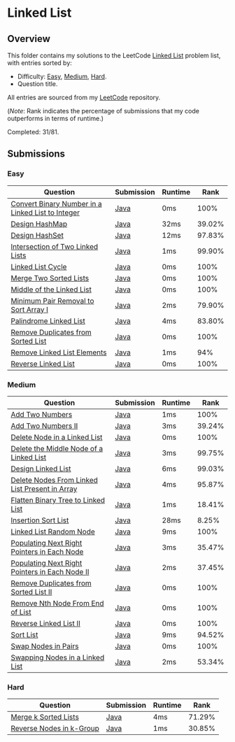 # Linked List

## Overview
This folder contains my solutions to the LeetCode [Linked List](https://leetcode.com/problem-list/linked-list/) problem list,
with entries sorted by:
- Difficulty: [Easy](#easy), [Medium](#medium), [Hard](#hard).
- Question title.

All entries are sourced from my [LeetCode](https://github.com/shumarb/leetcode) repository.

(*Note*: Rank indicates the percentage of submissions that my code outperforms in terms of runtime.)

Completed: 31/81.

## Submissions
### Easy
| Question                                                                                                                                          | Submission                                                                                                            | Runtime | Rank   |
|---------------------------------------------------------------------------------------------------------------------------------------------------|-----------------------------------------------------------------------------------------------------------------------|---------|--------|
| [Convert Binary Number in a Linked List to Integer](https://leetcode.com/problems/convert-binary-number-in-a-linked-list-to-integer/description/) | [Java](https://github.com/shumarb/leetcode/blob/main/submissions/java/ConvertBinaryNumberInALinkedListToInteger.java) | 0ms     | 100%   |
| [Design HashMap](https://leetcode.com/problems/design-hashmap/description/)                                                                       | [Java](https://github.com/shumarb/leetcode/blob/main/submissions/java/MyHashMap.java)                                 | 32ms    | 39.02% |
| [Design HashSet](https://leetcode.com/problems/design-hashset/description/)                                                                       | [Java](https://github.com/shumarb/leetcode/blob/main/submissions/java/MyHashSet.java)                                 | 12ms    | 97.83% |
| [Intersection of Two Linked Lists](https://leetcode.com/problems/intersection-of-two-linked-lists/description/)                                   | [Java](https://github.com/shumarb/leetcode/blob/main/submissions/java/IntersectionOfTwoLinkedLists.java)              | 1ms     | 99.90% |
| [Linked List Cycle](https://leetcode.com/problems/linked-list-cycle/description/)                                                                 | [Java](https://github.com/shumarb/leetcode/blob/main/submissions/java/LinkedListCycle.java)                           | 0ms     | 100%   |
| [Merge Two Sorted Lists](https://leetcode.com/problems/merge-two-sorted-lists/description/)                                                       | [Java](https://github.com/shumarb/leetcode/blob/main/submissions/java/MergeTwoSortedLists.java)                       | 0ms     | 100%   |
| [Middle of the Linked List](https://leetcode.com/problems/middle-of-the-linked-list/description/)                                                 | [Java](https://github.com/shumarb/leetcode/blob/main/submissions/java/MiddleOfTheLinkedList.java)                     | 0ms     | 100%   |
| [Minimum Pair Removal to Sort Array I](https://leetcode.com/problems/minimum-pair-removal-to-sort-array-i/description/)                           | [Java](https://github.com/shumarb/leetcode/blob/main/submissions/java/MinimumPairRemovalToSortArrayOne.java)          | 2ms     | 79.90% |
| [Palindrome Linked List](https://leetcode.com/problems/palindrome-linked-list/description/)                                                       | [Java](https://github.com/shumarb/leetcode/blob/main/submissions/java/PalindromeLinkedList.java)                      | 4ms     | 83.80% |
| [Remove Duplicates from Sorted List](https://leetcode.com/problems/remove-duplicates-from-sorted-list/description/)                               | [Java](https://github.com/shumarb/leetcode/blob/main/submissions/java/RemoveDuplicatesFromSortedList.java)            | 0ms     | 100%   |
| [Remove Linked List Elements](https://leetcode.com/problems/remove-linked-list-elements/description/)                                             | [Java](https://github.com/shumarb/leetcode/blob/main/submissions/java/RemoveLinkedListElements.java)                  | 1ms     | 94%    |
| [Reverse Linked List](https://leetcode.com/problems/reverse-linked-list/description/)                                                             | [Java](https://github.com/shumarb/leetcode/blob/main/submissions/java/ReverseLinkedList.java)                         | 0ms     | 100%   |

### Medium
| Question                                                                                                                                    | Submission                                                                                                           | Runtime | Rank   |
|---------------------------------------------------------------------------------------------------------------------------------------------|----------------------------------------------------------------------------------------------------------------------|---------|--------|
| [Add Two Numbers](https://leetcode.com/problems/add-two-numbers/description/)                                                               | [Java](https://github.com/shumarb/leetcode/blob/main/submissions/java/AddTwoNumbers.java)                            | 1ms     | 100%   |
| [Add Two Numbers II](https://leetcode.com/problems/add-two-numbers-ii/description/)                                                         | [Java](https://github.com/shumarb/leetcode/blob/main/submissions/java/AddTwoNumbersTwo.java)                         | 3ms     | 39.24% |
| [Delete Node in a Linked List](https://leetcode.com/problems/delete-node-in-a-linked-list/description/)                                     | [Java](https://github.com/shumarb/leetcode/blob/main/submissions/java/DeleteNodeInALinkedList.java)                  | 0ms     | 100%   |
| [Delete the Middle Node of a Linked List](https://leetcode.com/problems/delete-the-middle-node-of-a-linked-list/description/)               | [Java](https://github.com/shumarb/leetcode/blob/main/submissions/java/DeleteTheMiddleNodeOfALinkedList.java)         | 3ms     | 99.75% |
| [Design Linked List](https://leetcode.com/problems/design-linked-list/description/)                                                         | [Java](https://github.com/shumarb/leetcode/blob/main/submissions/java/MyLinkedList.java)                             | 6ms     | 99.03% |
| [Delete Nodes From Linked List Present in Array](https://leetcode.com/problems/delete-nodes-from-linked-list-present-in-array/description/) | [Java](https://github.com/shumarb/leetcode/blob/main/submissions/java/DeleteNodesFromLinkedListPresentInArray.java)  | 4ms     | 95.87% |
| [Flatten Binary Tree to Linked List](https://leetcode.com/problems/flatten-binary-tree-to-linked-list/description/)                         | [Java](https://github.com/shumarb/leetcode/blob/main/submissions/java/FlattenBinaryTreeToLinkedList.java)            | 1ms     | 18.41% |
| [Insertion Sort List](https://leetcode.com/problems/insertion-sort-list/description/)                                                       | [Java](https://github.com/shumarb/leetcode/blob/main/submissions/java/InsertionSortList.java)                        | 28ms    | 8.25%  |
| [Linked List Random Node](https://leetcode.com/problems/linked-list-random-node/description/)                                               | [Java](https://github.com/shumarb/leetcode/blob/main/submissions/java/LinkedListRandomNode.java)                     | 9ms     | 100%   |
| [Populating Next Right Pointers in Each Node](https://leetcode.com/problems/populating-next-right-pointers-in-each-node/description/)       | [Java](https://github.com/shumarb/leetcode/blob/main/submissions/java/PopulatingNextRightPointersInEachNode.java)    | 3ms     | 35.47% |
| [Populating Next Right Pointers in Each Node II](https://leetcode.com/problems/populating-next-right-pointers-in-each-node-ii/description/) | [Java](https://github.com/shumarb/leetcode/blob/main/submissions/java/PopulatingNextRightPointersInEachNodeTwo.java) | 2ms     | 37.45% |
| [Remove Duplicates from Sorted List II](https://leetcode.com/problems/remove-duplicates-from-sorted-list-ii/description/)                   | [Java](https://github.com/shumarb/leetcode/blob/main/submissions/java/RemoveDuplicatesFromSortedListTwo.java)        | 0ms     | 100%   |
| [Remove Nth Node From End of List](https://leetcode.com/problems/remove-nth-node-from-end-of-list/description/)                             | [Java](https://github.com/shumarb/leetcode/blob/main/submissions/java/RemoveNthNodeFromEndOfList.java)               | 0ms     | 100%   |
| [Reverse Linked List II](https://leetcode.com/problems/reverse-linked-list-ii/description/)                                                 | [Java](https://github.com/shumarb/leetcode/blob/main/submissions/java/ReverseLinkedListTwo.java)                     | 0ms     | 100%   |
| [Sort List](https://leetcode.com/problems/remove-duplicates-from-sorted-list/description/)                                                  | [Java](https://github.com/shumarb/leetcode/blob/main/submissions/java/SortList.java)                                 | 9ms     | 94.52% |
| [Swap Nodes in Pairs](https://leetcode.com/problems/swap-nodes-in-pairs/description/)                                                       | [Java](https://github.com/shumarb/leetcode/blob/main/submissions/java/SwapNodesInPairs.java)                         | 0ms     | 100%   |
| [Swapping Nodes in a Linked List](https://leetcode.com/problems/swapping-nodes-in-a-linked-list/description/)                               | [Java](https://github.com/shumarb/leetcode/blob/main/submissions/java/SwappingNodesInALinkedList.java)               | 2ms     | 53.34% |

### Hard
| Question                                                                                        | Submission                                                                                       | Runtime | Rank   |
|-------------------------------------------------------------------------------------------------|--------------------------------------------------------------------------------------------------|---------|--------|
| [Merge k Sorted Lists](https://leetcode.com/problems/merge-k-sorted-lists/description/)         | [Java](https://github.com/shumarb/leetcode/blob/main/submissions/java/MergeKSortedLists.java)    | 4ms     | 71.29% |
| [Reverse Nodes in k-Group](https://leetcode.com/problems/reverse-nodes-in-k-group/description/) | [Java](https://github.com/shumarb/leetcode/blob/main/submissions/java/ReverseNodesInKGroup.java) | 1ms     | 30.85% |
